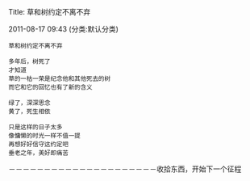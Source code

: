 Title: 草和树约定不离不弃

2011-08-17 09:43 (分类:默认分类)
 
```
草和树约定不离不弃

多年后，树死了
才知道
草的一枯一荣是纪念他和其他死去的树
而它和它的回忆也有了新的含义

绿了，深深思念
黄了，死生相依

只是这样的日子太多
像慵懒的时光一样不值一提
再想好好信守这约定吧
垂老之年，美好即痛苦
```
 

 

 －－－－－－－－－－－－－－－－－－－－－收拾东西，开始下一个征程